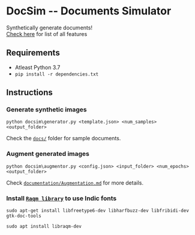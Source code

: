 # DocSim -- Documents Simulator

Synthetically generate documents!  
[Check here](/documentation/Features.md) for list of all features

## Requirements

- Atleast Python 3.7
- `pip install -r dependencies.txt`

## Instructions

### Generate synthetic images

```
python docsim\generator.py <template.json> <num_samples> <output_folder>
```

Check the [`docs/`](docs/) folder for sample documents.

### Augment generated images

```
python docsim\augmentor.py <config.json> <input_folder> <num_epochs> <output_folder>
```

Check [`documentation/Augmentation.md`](documentation/Augmentation.md) for more details.



### Install [`Raqm library`](https://github.com/HOST-Oman/libraqm) to use Indic fonts

```
sudo apt-get install libfreetype6-dev libharfbuzz-dev libfribidi-dev gtk-doc-tools

sudo apt install libraqm-dev
```
